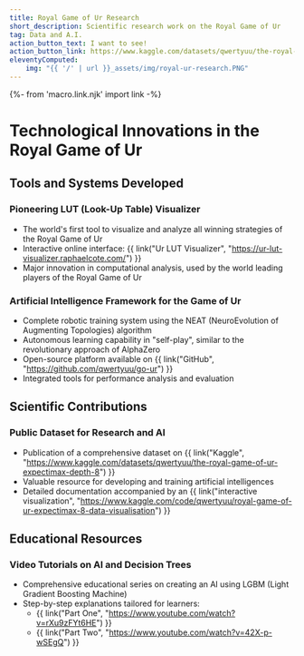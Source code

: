 ```yaml
---
title: Royal Game of Ur Research
short_description: Scientific research work on the Royal Game of Ur
tag: Data and A.I.
action_button_text: I want to see!
action_button_link: https://www.kaggle.com/datasets/qwertyuu/the-royal-game-of-ur-expectimax-depth-8
eleventyComputed:
    img: "{{ '/' | url }}_assets/img/royal-ur-research.PNG"
---
```


{%- from 'macro.link.njk' import link -%}


# Technological Innovations in the Royal Game of Ur

## Tools and Systems Developed

### Pioneering LUT (Look-Up Table) Visualizer
- The world's first tool to visualize and analyze all winning strategies of the Royal Game of Ur
- Interactive online interface: {{ link("Ur LUT Visualizer", "https://ur-lut-visualizer.raphaelcote.com/") }}
- Major innovation in computational analysis, used by the world leading players of the Royal Game of Ur

### Artificial Intelligence Framework for the Game of Ur
- Complete robotic training system using the NEAT (NeuroEvolution of Augmenting Topologies) algorithm
- Autonomous learning capability in "self-play", similar to the revolutionary approach of AlphaZero
- Open-source platform available on {{ link("GitHub", "https://github.com/qwertyuu/go-ur") }}
- Integrated tools for performance analysis and evaluation

## Scientific Contributions

### Public Dataset for Research and AI
- Publication of a comprehensive dataset on {{ link("Kaggle", "https://www.kaggle.com/datasets/qwertyuu/the-royal-game-of-ur-expectimax-depth-8") }}
- Valuable resource for developing and training artificial intelligences
- Detailed documentation accompanied by an {{ link("interactive visualization", "https://www.kaggle.com/code/qwertyuu/royal-game-of-ur-expectimax-8-data-visualisation") }}

## Educational Resources

### Video Tutorials on AI and Decision Trees
- Comprehensive educational series on creating an AI using LGBM (Light Gradient Boosting Machine)
- Step-by-step explanations tailored for learners:
  - {{ link("Part One", "https://www.youtube.com/watch?v=rXu9zFYt6HE") }}
  - {{ link("Part Two", "https://www.youtube.com/watch?v=42X-p-wSEgQ") }}
